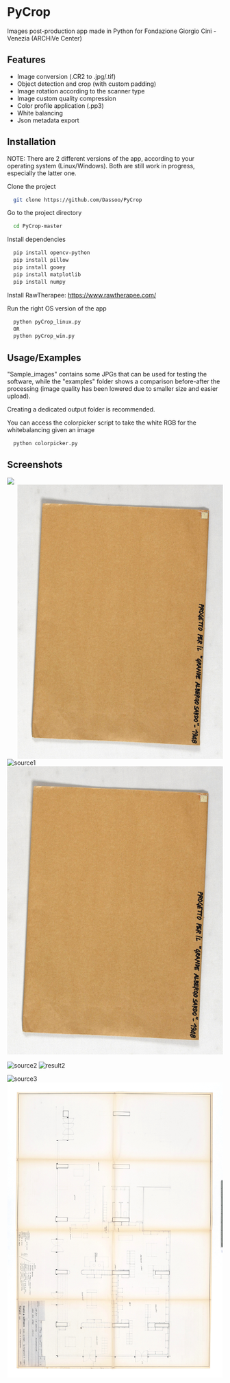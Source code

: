 # PyCrop

Images post-production app made in Python for Fondazione Giorgio Cini - Venezia (ARCHiVe Center)

## Features

- Image conversion (.CR2 to .jpg/.tif)
- Object detection and crop (with custom padding)
- Image rotation according to the scanner type
- Image custom quality compression
- Color profile application (.pp3)
- White balancing
- Json metadata export


## Installation

NOTE: There are 2 different versions of the app, according to your operating system (Linux/Windows). Both are still work in progress, especially the latter one.

Clone the project

```bash
  git clone https://github.com/Dassoo/PyCrop
```

Go to the project directory

```bash
  cd PyCrop-master
```

Install dependencies

```bash
  pip install opencv-python
  pip install pillow
  pip install gooey
  pip install matplotlib
  pip install numpy
```

Install RawTherapee: https://www.rawtherapee.com/

Run the right OS version of the app

```bash
  python pyCrop_linux.py
  OR
  python pyCrop_win.py
```


## Usage/Examples

"Sample_images" contains some JPGs that can be used for testing the software, while the "examples" folder shows a comparison before-after the processing (image quality has been lowered due to smaller size and easier upload).

Creating a dedicated output folder is recommended.

You can access the colorpicker script to take the white RGB for the whitebalancing given an image

```bash
  python colorpicker.py
```

## Screenshots

<img align="left" width="480" src="https://github.com/Dassoo/PyCrop/blob/master/examples/source1.jpg">
<img align="right" width="480" src="https://github.com/Dassoo/PyCrop/blob/master/examples/result1.jpg">

![source1](https://github.com/Dassoo/PyCrop/blob/master/examples/source1.jpg)
![result1](https://github.com/Dassoo/PyCrop/blob/master/examples/result1.jpg)

![source2](https://github.com/Dassoo/PyCrop/blob/master/examples/source2.jpg)
![result2](https://github.com/Dassoo/PyCrop/blob/master/examples/result2.jpg)

![source3](https://github.com/Dassoo/PyCrop/blob/master/examples/source3.jpg)
![result3](https://github.com/Dassoo/PyCrop/blob/master/examples/result3.jpg)




